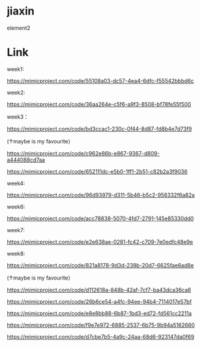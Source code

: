# jiaxin
element2
# Link
week1:

https://mimicproject.com/code/55108a03-dc57-4ea4-6dfc-f55542bbbd6c



week2:

https://mimicproject.com/code/36aa264e-c5f6-a9f3-8508-bf78fe55f500

week3：

https://mimicproject.com/code/bd3ccac1-230c-0f44-8d87-fd8b4e7d73f9

(↑maybe is my favourite）

https://mimicproject.com/code/c962e86b-e867-9367-d809-a444088cd7aa


https://mimicproject.com/code/652111dc-e5b0-1ff1-2b51-c82b2a3f9036

week4:

https://mimicproject.com/code/96d93979-d311-5b46-b5c2-956332f6a82a

week6:

https://mimicproject.com/code/acc78838-5070-4fd7-2791-145e85330dd0

week7:

https://mimicproject.com/code/e2e638ae-0281-fc42-c709-7e0edfc48e9e

week8:

https://mimicproject.com/code/821a8178-9d3d-238b-20d7-6625fae6ad8e

(↑maybe is my favourite）

https://mimicproject.com/code/d112618a-848b-42af-7cf7-ba43dca36ca6

https://mimicproject.com/code/26b6ce54-a4fc-94ee-94b4-7114017e57bf

https://mimicproject.com/code/e8e8bb88-6b87-1bd3-ed72-fd561cc2211a

https://mimicproject.com/code/f9e7e972-6885-2537-6b75-9b94a5162660

https://mimicproject.com/code/d7cbe7b5-4a9c-24aa-68d6-923147da0f69




